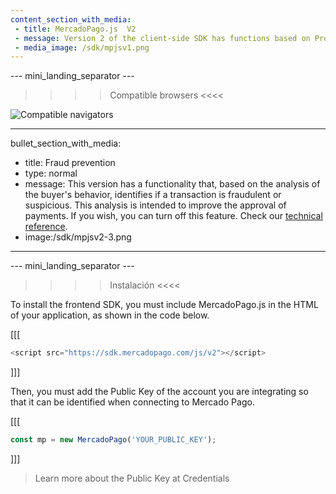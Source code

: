 ```yaml
---
content_section_with_media: 
 - title: MercadoPago.js  V2
 - message: Version 2 of the client-side SDK has functions based on Promises. In addition, it has a renewed interface for developers and handles errors more efficiently.
 - media_image: /sdk/mpjsv1.png
---
```


--- mini_landing_separator ---

>>>> Compatible browsers <<<<

![Compatible navigators](sdk/mp-jsv2.png)

---
bullet_section_with_media: 
 - title: Fraud prevention
 - type: normal
 - message: This version has a functionality that, based on the analysis of the buyer's behavior, identifies if a transaction is fraudulent or suspicious. This analysis is intended to improve the approval of payments. If you wish, you can turn off this feature. Check our [technical reference](https://github.com/mercadopago/sdk-js#api).
 - image:/sdk/mpjsv2-3.png
---


--- mini_landing_separator ---

>>>> Instalación <<<<

To install the frontend SDK, you must include MercadoPago.js in the HTML of your application, as shown in the code below.

[[[
```javascript
<script src="https://sdk.mercadopago.com/js/v2"></script>
```
]]]

Then, you must add the Public Key of the account you are integrating so that it can be identified when connecting to Mercado Pago. 

[[[
```javascript
const mp = new MercadoPago('YOUR_PUBLIC_KEY');
```
]]]

>
>Learn more about the Public Key at Credentials
>

